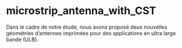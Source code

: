 # microstrip_antenna_with_CST
Dans le cadre de notre étude, nous avons proposé deux nouvelles géométries d’antennes imprimées pour des applications en ultra large bande (ULB).
